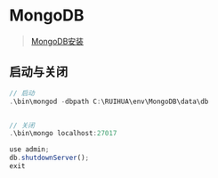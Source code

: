 # MongoDB

> [MongoDB安装](https://blog.csdn.net/weixin_41466575/article/details/105326230)

## 启动与关闭

```js
// 启动
.\bin\mongod -dbpath C:\RUIHUA\env\MongoDB\data\db


// 关闭
.\bin\mongo localhost:27017

use admin;
db.shutdownServer();
exit
```
